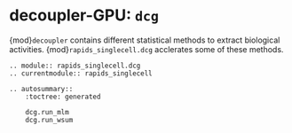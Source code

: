 # decoupler-GPU: `dcg`

{mod}`decoupler` contains different statistical methods to extract biological activities. {mod}`rapids_singlecell.dcg` acclerates some of these methods.

```{eval-rst}
.. module:: rapids_singlecell.dcg
.. currentmodule:: rapids_singlecell

.. autosummary::
    :toctree: generated

    dcg.run_mlm
    dcg.run_wsum
```
